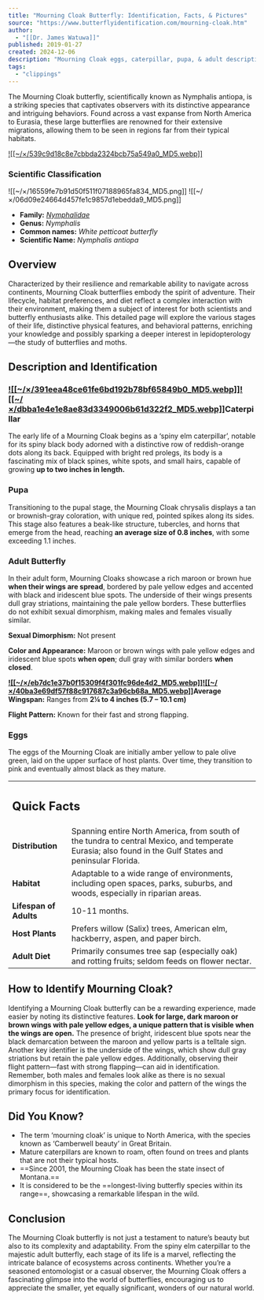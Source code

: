 ```yaml
---
title: "Mourning Cloak Butterfly: Identification, Facts, & Pictures"
source: "https://www.butterflyidentification.com/mourning-cloak.htm"
author:
  - "[[Dr. James Watuwa]]"
published: 2019-01-27
created: 2024-12-06
description: "Mourning Cloak eggs, caterpillar, pupa, & adult description, their wingspan, flight pattern, host plants, diet, distribution, images"
tags:
  - "clippings"
---
```

The Mourning Cloak butterfly, scientifically known as Nymphalis antiopa, is a striking species that captivates observers with its distinctive appearance and intriguing behaviors. Found across a vast expanse from North America to Eurasia, these large butterflies are renowned for their extensive migrations, allowing them to be seen in regions far from their typical habitats.

[![[~/×/539c9d18c8e7cbbda2324bcb75a549a0_MD5.webp]]](https://www.butterflyidentification.com/wp-content/uploads/2019/01/Mourning-Cloak-Butterfly.webp)

### Scientific Classification
![[~/×/16559fe7b91d50f511f07188965fa834_MD5.png]]
![[~/×/06d09e24664d457fe1c9857d1ebedda9_MD5.png]]

- **Family:** *[Nymphalidae](https://www.butterflyidentification.com/brush-footed-nymphalidae)*
- **Genus:** *Nymphalis*
- **Common names:** *White petticoat butterfly*
- **Scientific Name:** *Nymphalis antiopa*

## Overview

Characterized by their resilience and remarkable ability to navigate across continents, Mourning Cloak butterflies embody the spirit of adventure. Their lifecycle, habitat preferences, and diet reflect a complex interaction with their environment, making them a subject of interest for both scientists and butterfly enthusiasts alike. This detailed page will explore the various stages of their life, distinctive physical features, and behavioral patterns, enriching your knowledge and possibly sparking a deeper interest in lepidopterology—the study of butterflies and moths.

## Description and Identification

### [![[~/×/391eea48ce61fe6bd192b78bf65849b0_MD5.webp]]](https://www.butterflyidentification.com/wp-content/uploads/2019/01/Mourning-Cloak-Butterfly-Larvae.webp)[![[~/×/dbba1e4e1e8ae83d3349006b61d322f2_MD5.webp]]](https://www.butterflyidentification.com/wp-content/uploads/2019/01/Mourning-Cloak-Caterpillar.webp)Caterpillar

The early life of a Mourning Cloak begins as a ‘spiny elm caterpillar’, notable for its spiny black body adorned with a distinctive row of reddish-orange dots along its back. Equipped with bright red prolegs, its body is a fascinating mix of black spines, white spots, and small hairs, capable of growing **up to two inches in length.**

### Pupa

Transitioning to the pupal stage, the Mourning Cloak chrysalis displays a tan or brownish-gray coloration, with unique red, pointed spikes along its sides. This stage also features a beak-like structure, tubercles, and horns that emerge from the head, reaching **an average size of 0.8 inches**, with some exceeding 1.1 inches.

### Adult Butterfly

In their adult form, Mourning Cloaks showcase a rich maroon or brown hue **when their wings are spread**, bordered by pale yellow edges and accented with black and iridescent blue spots. The underside of their wings presents dull gray striations, maintaining the pale yellow borders. These butterflies do not exhibit sexual dimorphism, making males and females visually similar.

**Sexual Dimorphism:** Not present

**Color and Appearance:** Maroon or brown wings with pale yellow edges and iridescent blue spots **when open**; dull gray with similar borders **when closed**.

**[![[~/×/eb7dc1e37b0f15309f4f301fc96de4d2_MD5.webp]]](https://www.butterflyidentification.com/wp-content/uploads/2019/01/Nymphalis-antiopa.webp)[![[~/×/40ba3e69df57f88c917687c3a96cb68a_MD5.webp]]](https://www.butterflyidentification.com/wp-content/uploads/2019/01/Mourning-Cloak.webp)Average Wingspan:** Ranges from **2¼ to 4 inches (5.7 – 10.1 cm)**

**Flight Pattern:** Known for their fast and strong flapping.

### Eggs

The eggs of the Mourning Cloak are initially amber yellow to pale olive green, laid on the upper surface of host plants. Over time, they transition to pink and eventually almost black as they mature.

<table><tbody><tr><td colspan="2"><h2><span>Quick Facts</span></h2></td></tr><tr><td><strong>Distribution</strong></td><td>Spanning entire North America, from south of the tundra to central Mexico, and temperate Eurasia; also found in the Gulf States and peninsular Florida.</td></tr><tr><td><strong>Habitat</strong></td><td>Adaptable to a wide range of environments, including open spaces, parks, suburbs, and woods, especially in riparian areas.</td></tr><tr><td><strong>Lifespan of Adults</strong></td><td>10-11 months.</td></tr><tr><td><strong>Host Plants</strong></td><td>Prefers willow (Salix) trees, American elm, hackberry, aspen, and paper birch.</td></tr><tr><td><strong>Adult Diet</strong></td><td>Primarily consumes tree sap (especially oak) and rotting fruits; seldom feeds on flower nectar.</td></tr></tbody></table>

## How to Identify Mourning Cloak?

Identifying a Mourning Cloak butterfly can be a rewarding experience, made easier by noting its distinctive features. **Look for large, dark maroon or brown wings with pale yellow edges, a unique pattern that is visible when the wings are open.** The presence of bright, iridescent blue spots near the black demarcation between the maroon and yellow parts is a telltale sign. Another key identifier is the underside of the wings, which show dull gray striations but retain the pale yellow edges. Additionally, observing their flight pattern—fast with strong flapping—can aid in identification. Remember, both males and females look alike as there is no sexual dimorphism in this species, making the color and pattern of the wings the primary focus for identification.

## Did You Know?

- The term ‘mourning cloak’ is unique to North America, with the species known as ‘Camberwell beauty’ in Great Britain.
- Mature caterpillars are known to roam, often found on trees and plants that are not their typical hosts.
- ==Since 2001, the Mourning Cloak has been the state insect of Montana.==
- It is considered to be the ==longest-living butterfly species within its range==, showcasing a remarkable lifespan in the wild.

## Conclusion

The Mourning Cloak butterfly is not just a testament to nature’s beauty but also to its complexity and adaptability. From the spiny elm caterpillar to the majestic adult butterfly, each stage of its life is a marvel, reflecting the intricate balance of ecosystems across continents. Whether you’re a seasoned entomologist or a casual observer, the Mourning Cloak offers a fascinating glimpse into the world of butterflies, encouraging us to appreciate the smaller, yet equally significant, wonders of our natural world.